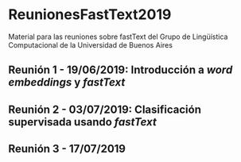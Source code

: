 # ReunionesFastText2019

Material para las reuniones sobre fastText del Grupo de Lingüística Computacional de la Universidad de Buenos Aires

## Reunión 1 - 19/06/2019: Introducción a _word embeddings_ y _fastText_

## Reunión 2 - 03/07/2019: Clasificación supervisada usando _fastText_

## Reunión 3 - 17/07/2019
